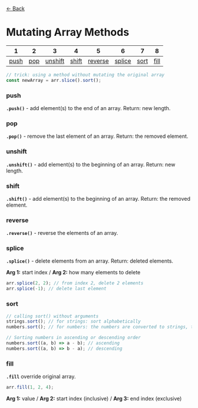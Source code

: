 [&larr; Back](./README.md)

# Mutating Array Methods

|       1       |      2      |          3          |        4        |          5          |         6         |       7       |       8       |
| :-----------: | :---------: | :-----------------: | :-------------: | :-----------------: | :---------------: | :-----------: | :-----------: |
| [push](#push) | [pop](#pop) | [unshift](#unshift) | [shift](#shift) | [reverse](#reverse) | [splice](#splice) | [sort](#sort) | [fill](#fill) |

```js
// trick: using a method without mutating the original array
const newArray = arr.slice().sort();
```

### push

**`.push()`** - add element(s) to the end of an array. Return: new length.

### pop

**`.pop()`** - remove the last element of an array. Return: the removed element.

### unshift

**`.unshift()`** - add element(s) to the beginning of an array. Return: new length.

### shift

**`.shift()`** - add element(s) to the beginning of an array. Return: the removed element.

### reverse

**`.reverse()`** - reverse the elements of an array.

### splice

**`.splice()`** - delete elements from an array. Return: deleted elements.

**Arg 1:** start index / **Arg 2:** how many elements to delete

```js
arr.splice(2, 2); // from index 2, delete 2 elements
arr.splice(-1); // delete last element
```

### sort

```js
// calling sort() without arguments
strings.sort(); // for strings: sort alphabetically
numbers.sort(); // for numbers: the numbers are converted to strings, then alphabetically ordered
```

```js
// Sorting numbers in ascending or descending order
numbers.sort((a, b) => a - b); // ascending
numbers.sort((a, b) => b - a); // descending
```

### fill

**`.fill`** override original array.

```js
arr.fill(1, 2, 4);
```

**Arg 1:** value / **Arg 2:** start index (inclusive) / **Arg 3:** end index (exclusive)

<br>
